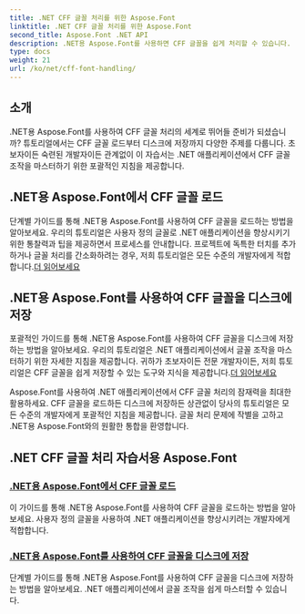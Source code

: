 ```yaml
---
title: .NET CFF 글꼴 처리를 위한 Aspose.Font
linktitle: .NET CFF 글꼴 처리를 위한 Aspose.Font
second_title: Aspose.Font .NET API
description: .NET용 Aspose.Font를 사용하면 CFF 글꼴을 쉽게 처리할 수 있습니다. .NET 애플리케이션에서 CFF 글꼴을 원활하게 로드하고 저장하는 방법을 알아보세요. #Aspose #글꼴
type: docs
weight: 21
url: /ko/net/cff-font-handling/
---
```

## 소개

.NET용 Aspose.Font를 사용하여 CFF 글꼴 처리의 세계로 뛰어들 준비가 되셨습니까? 튜토리얼에서는 CFF 글꼴 로드부터 디스크에 저장까지 다양한 주제를 다룹니다. 초보자이든 숙련된 개발자이든 관계없이 이 자습서는 .NET 애플리케이션에서 CFF 글꼴 조작을 마스터하기 위한 포괄적인 지침을 제공합니다.

## .NET용 Aspose.Font에서 CFF 글꼴 로드

단계별 가이드를 통해 .NET용 Aspose.Font를 사용하여 CFF 글꼴을 로드하는 방법을 알아보세요. 우리의 튜토리얼은 사용자 정의 글꼴로 .NET 애플리케이션을 향상시키기 위한 통찰력과 팁을 제공하면서 프로세스를 안내합니다. 프로젝트에 독특한 터치를 추가하거나 글꼴 처리를 간소화하려는 경우, 저희 튜토리얼은 모든 수준의 개발자에게 적합합니다.[더 읽어보세요](./load-cff-font/)

## .NET용 Aspose.Font를 사용하여 CFF 글꼴을 디스크에 저장

 포괄적인 가이드를 통해 .NET용 Aspose.Font를 사용하여 CFF 글꼴을 디스크에 저장하는 방법을 알아보세요. 우리의 튜토리얼은 .NET 애플리케이션에서 글꼴 조작을 마스터하기 위한 자세한 지침을 제공합니다. 귀하가 초보자이든 전문 개발자이든, 저희 튜토리얼은 CFF 글꼴을 쉽게 저장할 수 있는 도구와 지식을 제공합니다.[더 읽어보세요](./save-cff-font-to-disc/)

Aspose.Font를 사용하여 .NET 애플리케이션에서 CFF 글꼴 처리의 잠재력을 최대한 활용하세요. CFF 글꼴을 로드하든 디스크에 저장하든 상관없이 당사의 튜토리얼은 모든 수준의 개발자에게 포괄적인 지침을 제공합니다. 글꼴 처리 문제에 작별을 고하고 .NET용 Aspose.Font와의 원활한 통합을 환영합니다. 
## .NET CFF 글꼴 처리 자습서용 Aspose.Font
### [.NET용 Aspose.Font에서 CFF 글꼴 로드](./load-cff-font/)
이 가이드를 통해 .NET용 Aspose.Font를 사용하여 CFF 글꼴을 로드하는 방법을 알아보세요. 사용자 정의 글꼴을 사용하여 .NET 애플리케이션을 향상시키려는 개발자에게 적합합니다.
### [.NET용 Aspose.Font를 사용하여 CFF 글꼴을 디스크에 저장](./save-cff-font-to-disc/)
단계별 가이드를 통해 .NET용 Aspose.Font를 사용하여 CFF 글꼴을 디스크에 저장하는 방법을 알아보세요. .NET 애플리케이션에서 글꼴 조작을 쉽게 마스터할 수 있습니다.